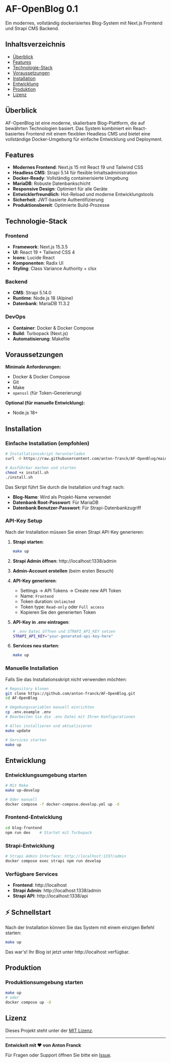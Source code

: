 # AF-OpenBlog 0.1

Ein modernes, vollständig dockerisiertes Blog-System mit Next.js Frontend und Strapi CMS Backend.

## Inhaltsverzeichnis

- [Überblick](#überblick)
- [Features](#features)
- [Technologie-Stack](#technologie-stack)
- [Voraussetzungen](#voraussetzungen)
- [Installation](#installation)
- [Entwicklung](#entwicklung)
- [Produktion](#produktion)
- [Lizenz](#lizenz)

## Überblick

AF-OpenBlog ist eine moderne, skalierbare Blog-Plattform, die auf bewährten Technologien basiert. Das System kombiniert ein React-basiertes Frontend mit einem flexiblen Headless CMS und bietet eine vollständige Docker-Umgebung für einfache Entwicklung und Deployment.

## Features

- **Modernes Frontend**: Next.js 15 mit React 19 und Tailwind CSS
- **Headless CMS**: Strapi 5.14 für flexible Inhaltsadministration
- **Docker-Ready**: Vollständig containerisierte Umgebung
- **MariaDB**: Robuste Datenbankschicht
- **Responsive Design**: Optimiert für alle Geräte
- **Entwicklerfreundlich**: Hot-Reload und moderne Entwicklungstools
- **Sicherheit**: JWT-basierte Authentifizierung
- **Produktionsbereit**: Optimierte Build-Prozesse

## Technologie-Stack

### Frontend

- **Framework**: Next.js 15.3.5
- **UI**: React 19 + Tailwind CSS 4
- **Icons**: Lucide React
- **Komponenten**: Radix UI
- **Styling**: Class Variance Authority + clsx

### Backend

- **CMS**: Strapi 5.14.0
- **Runtime**: Node.js 18 (Alpine)
- **Datenbank**: MariaDB 11.3.2

### DevOps

- **Container**: Docker & Docker Compose
- **Build**: Turbopack (Next.js)
- **Automatisierung**: Makefile

## Voraussetzungen

**Minimale Anforderungen:**

- Docker & Docker Compose
- Git
- Make
- `openssl` (für Token-Generierung)

**Optional (für manuelle Entwicklung):**

- Node.js 18+

## Installation

### Einfache Installation (empfohlen)

```bash
# Installationsskript herunterladen
curl -O https://raw.githubusercontent.com/anton-franck/AF-OpenBlog/main/install.sh

# Ausführbar machen und starten
chmod +x install.sh
./install.sh
```

Das Skript führt Sie durch die Installation und fragt nach:

- **Blog-Name**: Wird als Projekt-Name verwendet
- **Datenbank Root-Passwort**: Für MariaDB
- **Datenbank Benutzer-Passwort**: Für Strapi-Datenbankzugriff

### API-Key Setup

Nach der Installation müssen Sie einen Strapi API-Key generieren:

1. **Strapi starten**:

   ```bash
   make up
   ```

2. **Strapi Admin öffnen**: http://localhost:1338/admin

3. **Admin-Account erstellen** (beim ersten Besuch)

4. **API-Key generieren**:

   - Settings → API Tokens → Create new API Token
   - Name: `Frontend`
   - Token duration: `Unlimited`
   - Token type: `Read-only` oder `Full access`
   - Kopieren Sie den generierten Token

5. **API-Key in .env eintragen**:

   ```bash
   # .env Datei öffnen und STRAPI_API_KEY setzen
   STRAPI_API_KEY="your-generated-api-key-here"
   ```

6. **Services neu starten**:
   ```bash
   make up
   ```

### Manuelle Installation

Falls Sie das Installationsskript nicht verwenden möchten:

```bash
# Repository klonen
git clone https://github.com/anton-franck/AF-OpenBlog.git
cd AF-OpenBlog

# Umgebungsvariablen manuell einrichten
cp .env.example .env
# Bearbeiten Sie die .env Datei mit Ihren Konfigurationen

# Alles installieren und aktualisieren
make update

# Services starten
make up
```

## Entwicklung

### Entwicklungsumgebung starten

```bash
# Mit Make
make up-develop

# Oder manuell
docker compose -f docker-compose.develop.yml up -d
```

### Frontend-Entwicklung

```bash
cd blog-frontend
npm run dev    # Startet mit Turbopack
```

### Strapi-Entwicklung

```bash
# Strapi Admin Interface: http://localhost:1337/admin
docker compose exec strapi npm run develop
```

### Verfügbare Services

- **Frontend**: http://localhost
- **Strapi Admin**: http://localhost:1338/admin
- **Strapi API**: http://localhost:1338/api

## ⚡ Schnellstart

Nach der Installation können Sie das System mit einem einzigen Befehl starten:

```bash
make up
```

Das war's! Ihr Blog ist jetzt unter http://localhost verfügbar.

## Produktion

### Produktionsumgebung starten

```bash
make up
# oder
docker compose up -d
```

## Lizenz

Dieses Projekt steht unter der [MIT Lizenz](LICENSE).

---

**Entwickelt mit ❤️ von Anton Franck**

Für Fragen oder Support öffnen Sie bitte ein [Issue](https://github.com/anton-franck/AF-OpenBlog/issues).

